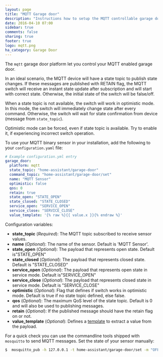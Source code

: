 ```yaml
---
layout: page
title: "MQTT Garage door"
description: "Instructions how to setup the MQTT controllable garage doors within Home Assistant."
date: 2016-04-10 07:00
sidebar: true
comments: false
sharing: true
footer: true
logo: mqtt.png
ha_category: Garage Door
---
```



The `mqtt` garage door platform let you control your MQTT enabled garage door.

In an ideal scenario, the MQTT device will have a state topic to publish state changes. If these messages are published with RETAIN flag, the MQTT switch will receive an instant state update after subscription and will start with correct state. Otherwise, the initial state of the switch will be false/off.

When a state topic is not available, the switch will work in optimistic mode. In this mode, the switch will immediately change state after every command. Otherwise, the switch will wait for state confirmation from device (message from `state_topic`).

Optimistic mode can be forced, even if state topic is available. Try to enable it, if experiencing incorrect switch operation.

To use your MQTT binary sensor in your installation, add the following to your `configuration.yaml` file:

```yaml
# Example configuration.yml entry
garage_door:
  platform: mqtt
  state_topic: "home-assistant/garage-door"
  command_topic: "home-assistant/garage-door/set"
  name: "MQTT Sensor"
  optimistic: false
  qos: 0
  retain: true
  state_open: "STATE_OPEN"
  state_closed: "STATE_CLOSED"
  service_open: "SERVICE_OPEN"
  service_close: "SERVICE_CLOSE"
  value_template: '{% raw %}{{ value.x }}{% endraw %}'
```

Configuration variables:

- **state_topic** (*Required*): The MQTT topic subscribed to receive sensor values.
- **name** (*Optional*): The name of the sensor. Default is 'MQTT Sensor'. 
- **state_open** (*Optional*): The payload that represents open state. Default is"STATE_OPEN"
- **state_closed** (*Optional*): The payload that represents closed state. Default is "STATE_CLOSED"
- **service_open** (*Optional*):  The payload that represents open state in service mode. Default is"SERVICE_OPEN"
- **service_close** (*Optional*): The payload that represents closed state in service mode. Default is "SERVICE_CLOSE"
- **optimistic** (*Optional*): Flag that defines if switch works in optimistic mode. Default is true if no state topic defined, else false.
- **qos** (*Optional*): The maximum QoS level of the state topic. Default is 0 and will also be used to publishing messages.
- **retain** (*Optional*): If the published message should have the retain flag on or not.
- **value_template** (*Optional*): Defines a [template](/topics/templating/) to extract a value from the payload.

For a quick check you can use the commandline tools shipped with `mosquitto` to send MQTT messages. Set the state of your sensor manually:

```bash
$  mosquitto_pub -h 127.0.0.1 -t home-assistant/garage-door/set -m "OFF"
```

